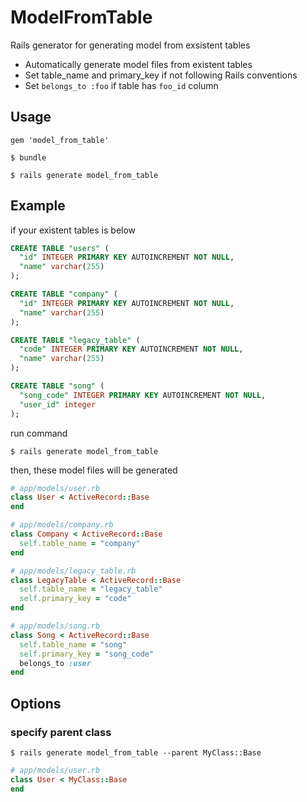 # ModelFromTable

Rails generator for generating model from exsistent tables

- Automatically generate model files from existent tables
- Set table_name and primary_key if not following Rails conventions
- Set `belongs_to :foo` if table has `foo_id` column

## Usage

```
gem 'model_from_table'
```

```
$ bundle
```

```
$ rails generate model_from_table
```

## Example

if your existent tables is below

```sql
CREATE TABLE "users" (
  "id" INTEGER PRIMARY KEY AUTOINCREMENT NOT NULL,
  "name" varchar(255)
);

CREATE TABLE "company" (
  "id" INTEGER PRIMARY KEY AUTOINCREMENT NOT NULL,
  "name" varchar(255)
);

CREATE TABLE "legacy_table" (
  "code" INTEGER PRIMARY KEY AUTOINCREMENT NOT NULL,
  "name" varchar(255)
);

CREATE TABLE "song" (
  "song_code" INTEGER PRIMARY KEY AUTOINCREMENT NOT NULL,
  "user_id" integer
);
```

run command

```
$ rails generate model_from_table
```

then, these model files will be generated

```ruby
# app/models/user.rb
class User < ActiveRecord::Base
end

# app/models/company.rb
class Company < ActiveRecord::Base
  self.table_name = "company"
end

# app/models/legacy_table.rb
class LegacyTable < ActiveRecord::Base
  self.table_name = "legacy_table"
  self.primary_key = "code"
end

# app/models/song.rb
class Song < ActiveRecord::Base
  self.table_name = "song"
  self.primary_key = "song_code"
  belongs_to :user
end
```

## Options

### specify parent class

```
$ rails generate model_from_table --parent MyClass::Base
```

```ruby
# app/models/user.rb
class User < MyClass::Base 
end
```
